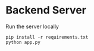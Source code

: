 # Backend Server

Run the server locally

```shell
pip install -r requirements.txt
python app.py
```
